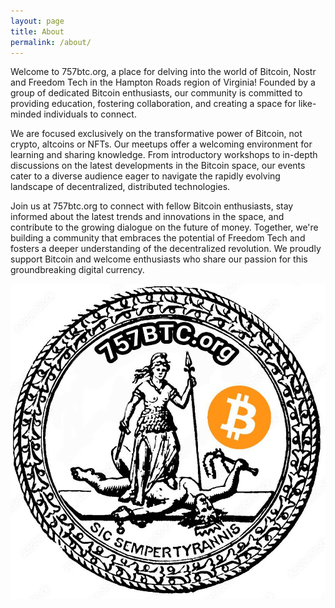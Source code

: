 ```yaml
---
layout: page
title: About
permalink: /about/
---
```


Welcome to 757btc.org, a place for delving into the world of Bitcoin, Nostr and Freedom Tech in the Hampton Roads region of Virginia! Founded by a group of dedicated Bitcoin enthusiasts, our community is committed to providing education, fostering collaboration, and creating a space for like-minded individuals to connect.

We are focused exclusively on the transformative power of Bitcoin, not crypto, altcoins or NFTs. Our meetups offer a welcoming environment for learning and sharing knowledge. From introductory workshops to in-depth discussions on the latest developments in the Bitcoin space, our events cater to a diverse audience eager to navigate the rapidly evolving landscape of decentralized, distributed technologies.

Join us at 757btc.org to connect with fellow Bitcoin enthusiasts, stay informed about the latest trends and innovations in the space, and contribute to the growing dialogue on the future of money. Together, we're building a community that embraces the potential of Freedom Tech and fosters a deeper understanding of the decentralized revolution. We proudly support Bitcoin and welcome enthusiasts who share our passion for this groundbreaking digital currency.

![Sic semper tyrannis](assets/img/757btc-seal.jpg)
